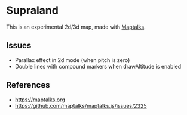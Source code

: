 # Supraland

This is an experimental 2d/3d map, made with [Maptalks](https://maptalks.org).

## Issues

* Parallax effect in 2d mode (when pitch is zero)
* Double lines with compound markers when drawAltitude is enabled

## References

* https://maptalks.org
* https://github.com/maptalks/maptalks.js/issues/2325
